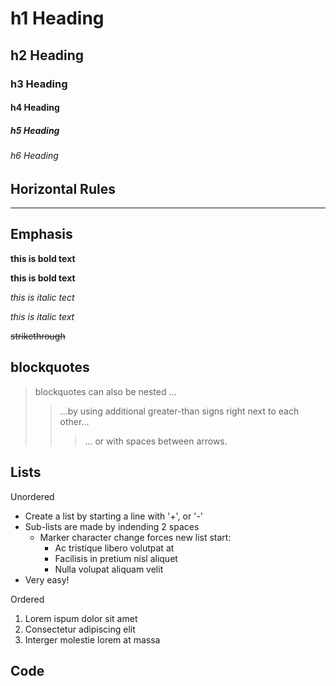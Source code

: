 # h1 Heading
## h2 Heading
### h3 Heading 
#### h4 Heading 
##### h5 Heading 
######  h6 Heading


## Horizontal Rules

___


## Emphasis

**this is bold text**

__this is bold text__

*this is italic tect*

_this is italic text_

~~strikethrough~~


## blockquotes


> blockquotes can also be nested ...
> > ...by using additional greater-than signs right next to each other...
> > > ... or with spaces between arrows.


## Lists 

Unordered 

+ Create a list by starting a line with '+', or '-'
+ Sub-lists are made by indending 2 spaces
   - Marker character change forces new list start:
     * Ac tristique libero volutpat at
     + Facilisis in pretium nisl aliquet
     - Nulla volupat aliquam velit
+ Very easy!

Ordered 

1. Lorem ispum dolor sit amet
2. Consectetur adipiscing elit
3. Interger molestie lorem at massa

## Code 



